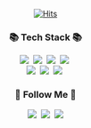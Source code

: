 <div align="center">

[![Hits](https://hits.seeyoufarm.com/api/count/incr/badge.svg?url=https%3A%2F%2Fgithub.com%2Fkms9978%2Fkms9978&count_bg=%2330D3AA&title_bg=%23555555&icon=&icon_color=%23E7E7E7&title=hits&edge_flat=false)](https://github.com/kms9978)
</div>

<div align = "center">
<h3 align="center">📚 Tech Stack 📚</h3>
<p align="center">
  <img src="https://img.shields.io/badge/C++-00599C?style=flat-square&logo=C%2B%2B&logoColor=white"/></a>&nbsp 
  <img src="https://img.shields.io/badge/Java-007396?style=flat-square&logo=Java&logoColor=white"/></a>&nbsp
  <img src="https://img.shields.io/badge/Python-3766AB?style=flat-square&logo=Python&logoColor=white"/></a>&nbsp 
  <img src="https://img.shields.io/badge/Javascript-ffb13b?style=flat-square&logo=javascript&logoColor=white"/></a>&nbsp 
  <br>
  <img src="https://img.shields.io/badge/Mysql-E6B91E?style=flat-square&logo=MySql&logoColor=white"/></a>&nbsp 
  <img src="https://img.shields.io/badge/Django-092E20?style=flat-square&logo=Django&logoColor=white"/></a>&nbsp 
  <img src="https://img.shields.io/badge/Node.js-339933?style=flat-square&logo=Node.js&logoColor=white"/></a>&nbsp 
</p>

<h3 align="center">🌈 Follow Me 🌈</h3>
<p align="center">
  <a href="https://velog.io/@hyeinisfree"><img src="https://img.shields.io/badge/Tech%20Blog-11B48A?style=flat-square&logo=Vimeo&logoColor=white&link=https://velog.io/@hyeinisfree"/></a>&nbsp
  <a href="https://www.instagram.com/hye_inisfree/"><img src="https://img.shields.io/badge/Instagram-E4405F?style=flat-square&logo=Instagram&logoColor=white&link=https://www.instagram.com/hye_inisfree/"/></a>&nbsp
  <a href="mailto:kimhyein7110@gmail.com"><img src="https://img.shields.io/badge/Gmail-d14836?style=flat-square&logo=Gmail&logoColor=white&link=kimhyein7110@gmail.com"/></a>
</p>
  
</div>
